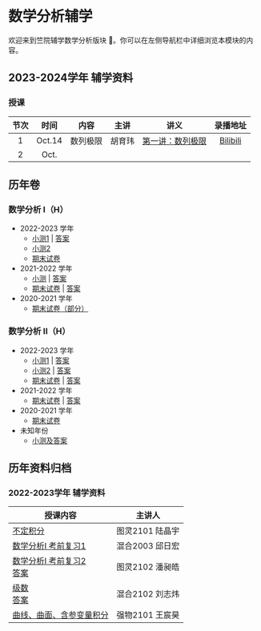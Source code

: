 # 数学分析辅学

欢迎来到竺院辅学数学分析版块 🤗。你可以在左侧导航栏中详细浏览本模块的内容。

## 2023-2024学年 辅学资料

### 授课

| 节次 |  时间  |   内容   |  主讲  |                         讲义                          | 录播地址 |
| :--: | :----: | :------: | :----: | :---------------------------------------------------: | :------: |
|  1   | Oct.14 | 数列极限 | 胡育玮 | [第一讲：数列极限](2024/analysis_lecture1_sequence_limits.md) | [Bilibili](https://www.bilibili.com/video/BV1Qw411c7bM) |
|  2   | Oct.

## 历年卷

### 数学分析 I（H）

-   2022-2023 学年
    -   [小测1](analysis1_paper/22test1.pdf) | [答案](analysis1_paper/22test1_answer.md)
    -   [小测2](analysis1_paper/22test2.pdf)
    -   [期末试卷](analysis1_paper/22exam.pdf)
-   2021-2022 学年
    -   [小测](analysis1_paper/21test.pdf) | [答案](analysis1_paper/21test_answer.pdf)
    -   [期末试卷](analysis1_paper/21exam.pdf) | [答案](analysis1_paper/21exam_answer.pdf)
-   2020-2021 学年
    -   [期末试卷（部分）](analysis1_paper/20exam.pdf)

### 数学分析 II（H）

-   2022-2023 学年
    -   [小测1](analysis2_paper/22test1.pdf) | [答案](analysis2_paper/22test1_answer.pdf)
    -   [小测2](analysis2_paper/22test2.pdf) | [答案](analysis2_paper/22test2_answer.pdf)
    -   [期末试卷](analysis2_paper/22exam.pdf) | [答案](analysis2_paper/22exam_answer.pdf)
-   2021-2022 学年
    -   [期末试卷](analysis2_paper/21exam.pdf) | [答案](analysis2_paper/21exam_answer.pdf)
-   2020-2021 学年
    -   [期末试卷](analysis2_paper/20exam.pdf)
-   未知年份
    -   [小测及答案](analysis2_paper/22test2_answer.pdf)

## 历年资料归档

### 2022-2023学年 辅学资料

| 授课内容 | 主讲人 |
| --- | --- |
| [不定积分](2023/indefinite_integral.pdf) | 图灵2101 陆晶宇 |
| [数学分析I 考前复习1](2023/analysis1_review1.pdf) | 混合2003 邱日宏 |
| [数学分析I 考前复习2](2023/analysis1_review2.pdf) <br> [答案](2023/analysis1_review2_answer.pdf) | 图灵2102 潘昶皓 |
| [级数](2023/series.pdf) <br> [答案](2023/series_answer.pdf) | 混合2102 刘志炜 |
| [曲线、曲面、含参变量积分](2023/curves_surfaces_integrals.pdf) | 强物2101 王宸昊 |